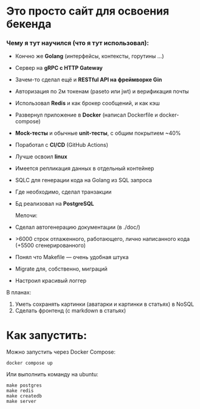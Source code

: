 # Это просто сайт для освоения бекенда

### Чему я тут научился (что я тут использовал):
- Кончно же **Golang** (интерфейсы, контексты, горутины ...)
- Сервер на **gRPC с HTTP Gateway**
- Зачем-то сделал ещё и **RESTful API на фреймворке Gin**
- Авторизация по 2м токенам (paseto или jwt) и верификация почты
- Использовал **Redis** и как брокер сообщений, и как кэш


- Развернул приложение в **Docker** (написал Dockerfile и docker-compose)
- **Mock-тесты** и обычные **unit-тесты**, с общим покрытием ~40%
- Поработал с **CI/CD** (GitHub Actions)
- Лучше освоил **linux**


- Имеется репликация данных в отдельный контейнер
- SQLC для генерации кода на Golang из SQL запроса
- Где необходимо, сделал транзакции
- Бд реализовал на **PostgreSQL**


  Мелочи:
- Сделал автогенерацию документации (в ./doc/)
- <p>>6000 строк отлаженного, работающего, лично написанного кода (+5500 сгенерированного)</p>
- Понял что Makefile — очень удобная штука
- Migrate для, собственно, миграций 
- Настроил красивый логгер


В планах:
1) Уметь сохранять картинки (аватарки и картинки в статьях) в NoSQL
2) Сделать фронтенд (с markdown в статьях)

# Как запустить:
Можно запустить через Docker Compose:
```shell
docker compose up
```

Или выполнить команду на ubuntu:

```shell
make postgres
make redis
make createdb
make server
```


